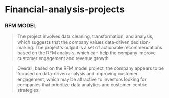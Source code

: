# Financial-analysis-projects
### RFM MODEL 
>The project involves data cleaning, transformation, and analysis, which suggests that the company values data-driven decision-making. The project's output is a set of actionable recommendations based on the RFM analysis, which can help the company improve customer engagement and revenue growth.

>Overall, based on the RFM model project, the company appears to be focused on data-driven analysis and improving customer engagement, which may be attractive to investors looking for companies that prioritize data analytics and customer-centric strategies.

